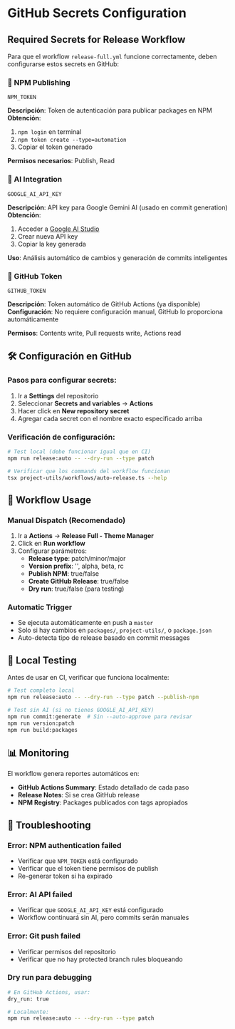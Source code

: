 # GitHub Secrets Configuration

## Required Secrets for Release Workflow

Para que el workflow `release-full.yml` funcione correctamente, deben configurarse estos secrets en GitHub:

### 🔑 NPM Publishing
```
NPM_TOKEN
```
**Descripción**: Token de autenticación para publicar packages en NPM  
**Obtención**: 
1. `npm login` en terminal
2. `npm token create --type=automation`
3. Copiar el token generado

**Permisos necesarios**: Publish, Read

### 🤖 AI Integration
```
GOOGLE_AI_API_KEY
```
**Descripción**: API key para Google Gemini AI (usado en commit generation)  
**Obtención**:
1. Acceder a [Google AI Studio](https://makersuite.google.com/app/apikey)
2. Crear nueva API key
3. Copiar la key generada

**Uso**: Análisis automático de cambios y generación de commits inteligentes

### 🔐 GitHub Token
```
GITHUB_TOKEN
```
**Descripción**: Token automático de GitHub Actions (ya disponible)  
**Configuración**: No requiere configuración manual, GitHub lo proporciona automáticamente

**Permisos**: Contents write, Pull requests write, Actions read

## 🛠️ Configuración en GitHub

### Pasos para configurar secrets:
1. Ir a **Settings** del repositorio
2. Seleccionar **Secrets and variables** → **Actions**
3. Hacer click en **New repository secret**
4. Agregar cada secret con el nombre exacto especificado arriba

### Verificación de configuración:
```bash
# Test local (debe funcionar igual que en CI)
npm run release:auto -- --dry-run --type patch

# Verificar que los commands del workflow funcionan
tsx project-utils/workflows/auto-release.ts --help
```

## 🚀 Workflow Usage

### Manual Dispatch (Recomendado)
1. Ir a **Actions** → **Release Full - Theme Manager**
2. Click en **Run workflow**
3. Configurar parámetros:
   - **Release type**: patch/minor/major
   - **Version prefix**: '', alpha, beta, rc
   - **Publish NPM**: true/false
   - **Create GitHub Release**: true/false
   - **Dry run**: true/false (para testing)

### Automatic Trigger
- Se ejecuta automáticamente en push a `master`
- Solo si hay cambios en `packages/`, `project-utils/`, o `package.json`
- Auto-detecta tipo de release basado en commit messages

## 🔧 Local Testing

Antes de usar en CI, verificar que funciona localmente:

```bash
# Test completo local
npm run release:auto -- --dry-run --type patch --publish-npm

# Test sin AI (si no tienes GOOGLE_AI_API_KEY)
npm run commit:generate  # Sin --auto-approve para revisar
npm run version:patch
npm run build:packages
```

## 📊 Monitoring

El workflow genera reportes automáticos en:
- **GitHub Actions Summary**: Estado detallado de cada paso
- **Release Notes**: Si se crea GitHub release
- **NPM Registry**: Packages publicados con tags apropiados

## 🚨 Troubleshooting

### Error: NPM authentication failed
- Verificar que `NPM_TOKEN` está configurado
- Verificar que el token tiene permisos de publish
- Re-generar token si ha expirado

### Error: AI API failed
- Verificar que `GOOGLE_AI_API_KEY` está configurado  
- Workflow continuará sin AI, pero commits serán manuales

### Error: Git push failed
- Verificar permisos del repositorio
- Verificar que no hay protected branch rules bloqueando

### Dry run para debugging
```bash
# En GitHub Actions, usar:
dry_run: true

# Localmente:
npm run release:auto -- --dry-run --type patch
```